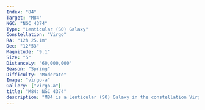 ```yaml
---
Index: "84"
Target: "M84"
NGC: "NGC 4374"
Type: "Lenticular (S0) Galaxy"
Constellation: "Virgo"
RA: "12h 25.1m"
Dec: "12°53"
Magnitude: "9.1"
Size: "5"
DistanceLy: "60,000,000"
Season: "Spring"
Difficulty: "Moderate"
Image: "virgo-a"
Gallery: ["virgo-a"]
title: "M84: NGC 4374"
description: "M84 is a Lenticular (S0) Galaxy in the constellation Virgo."
---
```

